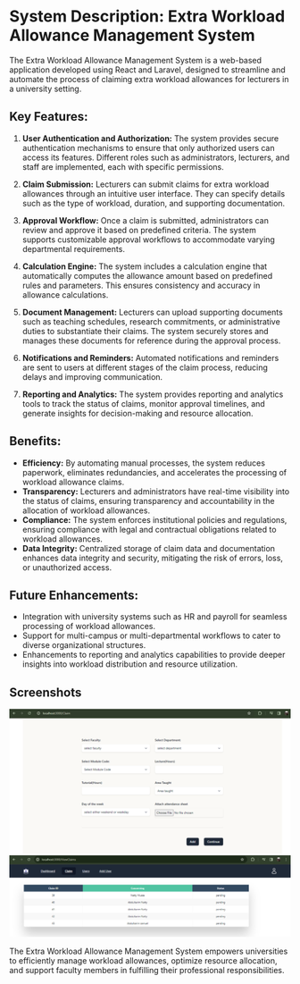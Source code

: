 # System Description: Extra Workload Allowance Management System

The Extra Workload Allowance Management System is a web-based application developed using React and Laravel, designed to streamline and automate the process of claiming extra workload allowances for lecturers in a university setting.

## Key Features:

1. **User Authentication and Authorization:** The system provides secure authentication mechanisms to ensure that only authorized users can access its features. Different roles such as administrators, lecturers, and staff are implemented, each with specific permissions.

2. **Claim Submission:** Lecturers can submit claims for extra workload allowances through an intuitive user interface. They can specify details such as the type of workload, duration, and supporting documentation.

3. **Approval Workflow:** Once a claim is submitted, administrators can review and approve it based on predefined criteria. The system supports customizable approval workflows to accommodate varying departmental requirements.

4. **Calculation Engine:** The system includes a calculation engine that automatically computes the allowance amount based on predefined rules and parameters. This ensures consistency and accuracy in allowance calculations.

5. **Document Management:** Lecturers can upload supporting documents such as teaching schedules, research commitments, or administrative duties to substantiate their claims. The system securely stores and manages these documents for reference during the approval process.

6. **Notifications and Reminders:** Automated notifications and reminders are sent to users at different stages of the claim process, reducing delays and improving communication.

7. **Reporting and Analytics:** The system provides reporting and analytics tools to track the status of claims, monitor approval timelines, and generate insights for decision-making and resource allocation.

## Benefits:

- **Efficiency:** By automating manual processes, the system reduces paperwork, eliminates redundancies, and accelerates the processing of workload allowance claims.
- **Transparency:** Lecturers and administrators have real-time visibility into the status of claims, ensuring transparency and accountability in the allocation of workload allowances.
- **Compliance:** The system enforces institutional policies and regulations, ensuring compliance with legal and contractual obligations related to workload allowances.
- **Data Integrity:** Centralized storage of claim data and documentation enhances data integrity and security, mitigating the risk of errors, loss, or unauthorized access.

## Future Enhancements:

- Integration with university systems such as HR and payroll for seamless processing of workload allowances.
- Support for multi-campus or multi-departmental workflows to cater to diverse organizational structures.
- Enhancements to reporting and analytics capabilities to provide deeper insights into workload distribution and resource utilization.

## Screenshots

![Screenshot 1](Claim1.PNG)
![Screenshot 2](Claims.PNG)

The Extra Workload Allowance Management System empowers universities to efficiently manage workload allowances, optimize resource allocation, and support faculty members in fulfilling their professional responsibilities.

